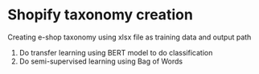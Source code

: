 # Shopify taxonomy creation
Creating e-shop taxonomy using xlsx file as training data and output path

1) Do transfer learning using BERT model to do classification
2) Do semi-supervised learning using Bag of Words
